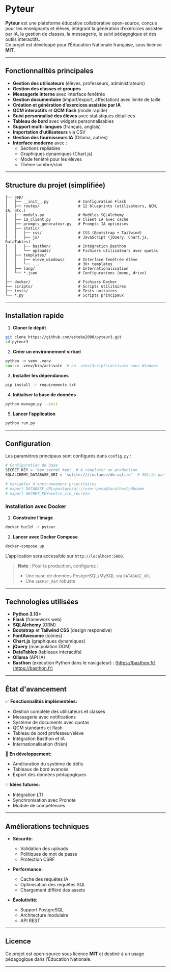 # Pyteur

**Pyteur** est une plateforme éducative collaborative open-source, conçue pour les enseignants et élèves, intégrant la génération d’exercices assistée par IA, la gestion de classes, la messagerie, le suivi pédagogique et des outils interactifs.  
Ce projet est développé pour l’Éducation Nationale française, sous licence **MIT**.

---

## Fonctionnalités principales

- **Gestion des utilisateurs** (élèves, professeurs, administrateurs)
- **Gestion des classes et groupes**
- **Messagerie interne** avec interface fenêtrée
- **Gestion documentaire** (import/export, affectation) avec limite de taille
- **Création et génération d’exercices assistée par IA**
- **QCM interactifs** et **QCM flash** (mode rapide)
- **Suivi personnalisé des élèves** avec statistiques détaillées
- **Tableau de bord** avec widgets personnalisables
- **Support multi-langues** (français, anglais)
- **Importation d’utilisateurs** via CSV
- **Gestion des fournisseurs IA** (Ollama, autres)
- **Interface moderne** avec :
  - Sections repliables
  - Graphiques dynamiques (Chart.js)
  - Mode fenêtré pour les élèves
  - Thème sombre/clair

---

## Structure du projet (simplifiée)

```
├── app/
│   ├── __init__.py             # Configuration Flask
│   ├── routes/                 # 12 blueprints (utilisateurs, QCM, IA, etc.)
│   ├── models.py               # Modèles SQLAlchemy
│   ├── ia_client.py            # Client IA avec cache
│   ├── prompts_generateur.py   # Prompts IA optimisés
│   ├── static/
│   │   ├── css/                # CSS (Bootstrap + Tailwind)
│   │   ├── js/                 # JavaScript (jQuery, Chart.js, DataTables)
│   │   ├── basthon/            # Intégration Basthon
│   │   └── uploads/            # Fichiers utilisateurs avec quotas
│   ├── templates/
│   │   ├── eleve_windows/      # Interface fenêtrée élève
│   │   └── ...                 # 30+ templates
│   ├── lang/                   # Internationalisation
│   └── *.json                  # Configurations (menu, drive)
│
├── docker/                     # Fichiers Docker
├── scripts/                    # Scripts utilitaires
├── tests/                      # Tests unitaires
└── *.py                        # Scripts principaux
```

---

## Installation rapide

1. **Cloner le dépôt**

```bash
git clone https://github.com/estebe2000/pyteur3.git
cd pyteur3
```

2. **Créer un environnement virtuel**

```bash
python -m venv .venv
source .venv/bin/activate  # ou .venv\Scripts\activate sous Windows
```

3. **Installer les dépendances**

```bash
pip install -r requirements.txt
```

4. **Initialiser la base de données**

```bash
python manage.py --init
```

5. **Lancer l’application**

```bash
python run.py
```

---

## Configuration

Les paramètres principaux sont configurés dans `config.py` :

```python
# Configuration de base
SECRET_KEY = 'dev_secret_key'  # À remplacer en production
SQLALCHEMY_DATABASE_URI = 'sqlite:///instance/db.sqlite'  # SQLite par défaut

# Variables d'environnement prioritaires
# export DATABASE_URL=postgresql://user:pass@localhost/dbname
# export SECRET_KEY=votre_clé_secrète
```

### Installation avec Docker

1. **Construire l’image**

```bash
docker build -t pyteur .
```

2. **Lancer avec Docker Compose**

```bash
docker-compose up
```

L’application sera accessible sur `http://localhost:5000`.

> **Note** : Pour la production, configurez :
> - Une base de données PostgreSQL/MySQL via `DATABASE_URL`
> - Une `SECRET_KEY` robuste

---

## Technologies utilisées

- **Python 3.10+**
- **Flask** (framework web)
- **SQLAlchemy** (ORM)
- **Bootstrap** et **Tailwind CSS** (design responsive)
- **FontAwesome** (icônes)
- **Chart.js** (graphiques dynamiques)
- **jQuery** (manipulation DOM)
- **DataTables** (tableaux interactifs)
- **Ollama** (API IA)
- **Basthon** (exécution Python dans le navigateur) : [https://basthon.fr](https://basthon.fr)

---

## État d'avancement

✅ **Fonctionnalités implémentées:**
- Gestion complète des utilisateurs et classes
- Messagerie avec notifications
- Système de documents avec quotas
- QCM standards et flash
- Tableau de bord professeur/élève
- Intégration Basthon et IA
- Internationalisation (fr/en)

🚧 **En développement:**
- Amélioration du système de défis
- Tableaux de bord avancés
- Export des données pédagogiques

💡 **Idées futures:**
- Intégration LTI
- Synchronisation avec Pronote
- Module de compétences

---

## Améliorations techniques

- **Sécurité:**
  - Validation des uploads
  - Politiques de mot de passe
  - Protection CSRF

- **Performance:**
  - Cache des requêtes IA
  - Optimisation des requêtes SQL
  - Chargement différé des assets

- **Évolutivité:**
  - Support PostgreSQL
  - Architecture modulaire
  - API REST

---

## Licence

Ce projet est open-source sous licence **MIT** et destiné à un usage pédagogique dans l’Éducation Nationale.

---
